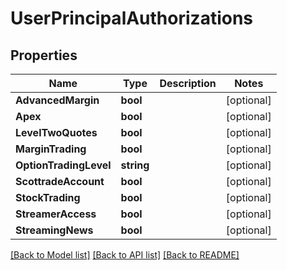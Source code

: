 # UserPrincipalAuthorizations

## Properties

Name | Type | Description | Notes
------------ | ------------- | ------------- | -------------
**AdvancedMargin** | **bool** |  | [optional] 
**Apex** | **bool** |  | [optional] 
**LevelTwoQuotes** | **bool** |  | [optional] 
**MarginTrading** | **bool** |  | [optional] 
**OptionTradingLevel** | **string** |  | [optional] 
**ScottradeAccount** | **bool** |  | [optional] 
**StockTrading** | **bool** |  | [optional] 
**StreamerAccess** | **bool** |  | [optional] 
**StreamingNews** | **bool** |  | [optional] 

[[Back to Model list]](../README.md#documentation-for-models) [[Back to API list]](../README.md#documentation-for-api-endpoints) [[Back to README]](../README.md)


